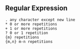 ## Regular Expression

    . any character except new line
    * 0 or more repetitions
    + 1 or more repetitions
    ? 0 or 1 repetition
    {m} repetitions
    {m,n} m-n repetitions